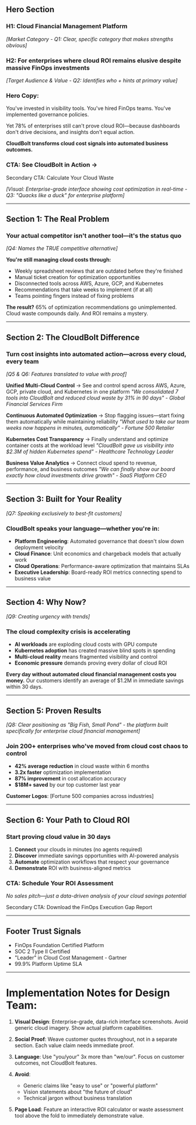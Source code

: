 
## Hero Section

### H1: Cloud Financial Management Platform

_[Market Category - Q1: Clear, specific category that makes strengths obvious]_

### H2: For enterprises where cloud ROI remains elusive despite massive FinOps investments

_[Target Audience & Value - Q2: Identifies who + hints at primary value]_

### Hero Copy:

You've invested in visibility tools. You've hired FinOps teams. You've implemented governance policies.

Yet 78% of enterprises still can't prove cloud ROI—because dashboards don't drive decisions, and insights don't equal action.

**CloudBolt transforms cloud cost signals into automated business outcomes.**

### CTA: See CloudBolt in Action →

Secondary CTA: Calculate Your Cloud Waste

_[Visual: Enterprise-grade interface showing cost optimization in real-time - Q3: "Quacks like a duck" for enterprise platform]_

---

## Section 1: The Real Problem

### Your actual competitor isn't another tool—it's the status quo

_[Q4: Names the TRUE competitive alternative]_

**You're still managing cloud costs through:**

- Weekly spreadsheet reviews that are outdated before they're finished
- Manual ticket creation for optimization opportunities
- Disconnected tools across AWS, Azure, GCP, and Kubernetes
- Recommendations that take weeks to implement (if at all)
- Teams pointing fingers instead of fixing problems

**The result?** 65% of optimization recommendations go unimplemented. Cloud waste compounds daily. And ROI remains a mystery.

---

## Section 2: The CloudBolt Difference

### Turn cost insights into automated action—across every cloud, every team

_[Q5 & Q6: Features translated to value with proof]_

**Unified Multi-Cloud Control** → See and control spend across AWS, Azure, GCP, private cloud, and Kubernetes in one platform _"We consolidated 7 tools into CloudBolt and reduced cloud waste by 31% in 90 days" - Global Financial Services Firm_

**Continuous Automated Optimization** → Stop flagging issues—start fixing them automatically while maintaining reliability _"What used to take our team weeks now happens in minutes, automatically" - Fortune 500 Retailer_

**Kubernetes Cost Transparency** → Finally understand and optimize container costs at the workload level _"CloudBolt gave us visibility into $2.3M of hidden Kubernetes spend" - Healthcare Technology Leader_

**Business Value Analytics** → Connect cloud spend to revenue, performance, and business outcomes _"We can finally show our board exactly how cloud investments drive growth" - SaaS Platform CEO_

---

## Section 3: Built for Your Reality

_[Q7: Speaking exclusively to best-fit customers]_

### CloudBolt speaks your language—whether you're in:

- **Platform Engineering**: Automated governance that doesn't slow down deployment velocity
- **Cloud Finance**: Unit economics and chargeback models that actually work
- **Cloud Operations**: Performance-aware optimization that maintains SLAs
- **Executive Leadership**: Board-ready ROI metrics connecting spend to business value

---

## Section 4: Why Now?

_[Q9: Creating urgency with trends]_

### The cloud complexity crisis is accelerating

- **AI workloads** are exploding cloud costs with GPU compute
- **Kubernetes adoption** has created massive blind spots in spending
- **Multi-cloud reality** means fragmented visibility and control
- **Economic pressure** demands proving every dollar of cloud ROI

**Every day without automated cloud financial management costs you money.** Our customers identify an average of $1.2M in immediate savings within 30 days.

---

## Section 5: Proven Results

_[Q8: Clear positioning as "Big Fish, Small Pond" - the platform built specifically for enterprise cloud financial management]_

### Join 200+ enterprises who've moved from cloud cost chaos to control

- **42% average reduction** in cloud waste within 6 months
- **3.2x faster** optimization implementation
- **87% improvement** in cost allocation accuracy
- **$18M+ saved** by our top customer last year

**Customer Logos**: [Fortune 500 companies across industries]

---

## Section 6: Your Path to Cloud ROI

### Start proving cloud value in 30 days

1. **Connect** your clouds in minutes (no agents required)
2. **Discover** immediate savings opportunities with AI-powered analysis
3. **Automate** optimization workflows that respect your governance
4. **Demonstrate** ROI with business-aligned metrics

### CTA: Schedule Your ROI Assessment

_No sales pitch—just a data-driven analysis of your cloud savings potential_

Secondary CTA: Download the FinOps Execution Gap Report

---

## Footer Trust Signals

- FinOps Foundation Certified Platform
- SOC 2 Type II Certified
- "Leader" in Cloud Cost Management - Gartner
- 99.9% Platform Uptime SLA

---

# Implementation Notes for Design Team:

1. **Visual Design**: Enterprise-grade, data-rich interface screenshots. Avoid generic cloud imagery. Show actual platform capabilities.
    
2. **Social Proof**: Weave customer quotes throughout, not in a separate section. Each value claim needs immediate proof.
    
3. **Language**: Use "you/your" 3x more than "we/our". Focus on customer outcomes, not CloudBolt features.
    
4. **Avoid**:
    - Generic claims like "easy to use" or "powerful platform"
    - Vision statements about "the future of cloud"
    - Technical jargon without business translation
5. **Page Load**: Feature an interactive ROI calculator or waste assessment tool above the fold to immediately demonstrate value.
